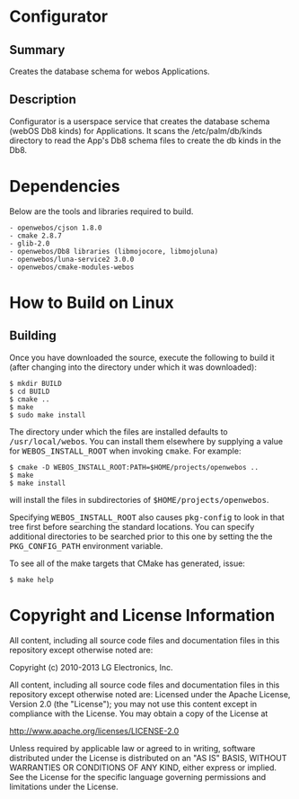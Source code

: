 Configurator
============
Summary
-------
Creates the database schema for webos Applications.

Description
-----------
Configurator is a userspace service that creates the database schema (webOS Db8 kinds) for Applications. It scans the /etc/palm/db/kinds directory to read the App's Db8
schema files to create the db kinds in the Db8.

Dependencies
============
Below are the tools and libraries required to build.

	- openwebos/cjson 1.8.0
	- cmake 2.8.7 
	- glib-2.0
	- openwebos/Db8 libraries (libmojocore, libmojoluna)
	- openwebos/luna-service2 3.0.0
	- openwebos/cmake-modules-webos

How to Build on Linux
=====================

## Building

Once you have downloaded the source, execute the following to build it (after
changing into the directory under which it was downloaded):

    $ mkdir BUILD
    $ cd BUILD
    $ cmake ..
    $ make
    $ sudo make install

The directory under which the files are installed defaults to
<tt>/usr/local/webos</tt>.
You can install them elsewhere by supplying a value for
<tt>WEBOS_INSTALL_ROOT</tt>
when invoking <tt>cmake</tt>. For example:

    $ cmake -D WEBOS_INSTALL_ROOT:PATH=$HOME/projects/openwebos ..
    $ make
    $ make install

will install the files in subdirectories of <tt>$HOME/projects/openwebos</tt>.

Specifying <tt>WEBOS_INSTALL_ROOT</tt> also causes <tt>pkg-config</tt> to look
in that tree first before searching the standard locations. You can specify
additional directories to be searched prior to this one by setting the
the <tt>PKG_CONFIG_PATH</tt> environment variable.

To see all of the make targets that CMake has generated, issue:

    $ make help


# Copyright and License Information

All content, including all source code files and documentation files in this repository except otherwise noted are: 

 Copyright (c) 2010-2013 LG Electronics, Inc.

All content, including all source code files and documentation files in this repository except otherwise noted are:
Licensed under the Apache License, Version 2.0 (the "License");
you may not use this content except in compliance with the License.
You may obtain a copy of the License at

http://www.apache.org/licenses/LICENSE-2.0

Unless required by applicable law or agreed to in writing, software
distributed under the License is distributed on an "AS IS" BASIS,
WITHOUT WARRANTIES OR CONDITIONS OF ANY KIND, either express or implied.
See the License for the specific language governing permissions and
limitations under the License.
